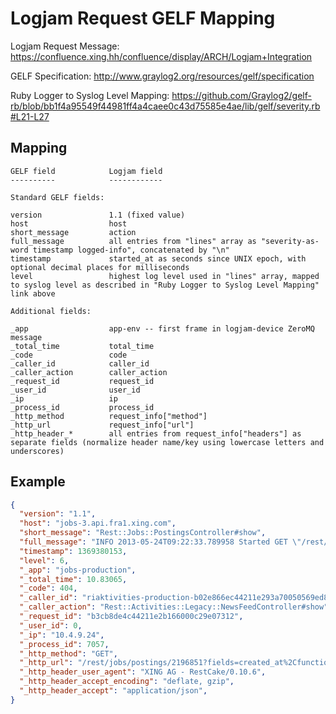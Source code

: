 Logjam Request GELF Mapping
===========================

Logjam Request Message:
<https://confluence.xing.hh/confluence/display/ARCH/Logjam+Integration>

GELF Specification:
<http://www.graylog2.org/resources/gelf/specification>

Ruby Logger to Syslog Level Mapping:
<https://github.com/Graylog2/gelf-rb/blob/bb1f4a95549f44981ff4a4caee0c43d75585e4ae/lib/gelf/severity.rb#L21-L27>

Mapping
-------

```
GELF field            Logjam field
----------            ------------

Standard GELF fields:

version               1.1 (fixed value)
host                  host
short_message         action
full_message          all entries from "lines" array as "severity-as-word timestamp logged-info", concatenated by "\n"
timestamp             started_at as seconds since UNIX epoch, with optional decimal places for milliseconds
level                 highest log level used in "lines" array, mapped to syslog level as described in "Ruby Logger to Syslog Level Mapping" link above

Additional fields:

_app                  app-env -- first frame in logjam-device ZeroMQ message
_total_time           total_time
_code                 code
_caller_id            caller_id
_caller_action        caller_action
_request_id           request_id
_user_id              user_id
_ip                   ip
_process_id           process_id
_http_method          request_info["method"]
_http_url             request_info["url"]
_http_header_*        all entries from request_info["headers"] as separate fields (normalize header name/key using lowercase letters and underscores)
```

Example
-------

```json
{
  "version": "1.1",
  "host": "jobs-3.api.fra1.xing.com",
  "short_message": "Rest::Jobs::PostingsController#show",
  "full_message": "INFO 2013-05-24T09:22:33.789958 Started GET \"/rest/jobs/postings/2196851?fields=created_at%2Cfunction%2Clinks&rid=internal\" for 10.4.9.24 at 2013-05-24 09:22:33 +0200\nINFO 2013-05-24T09:22:33.792732 Processing by Rest::Jobs::PostingsController#show as JSON\nINFO 2013-05-24T09:22:33.799331 Completed 404 Not Found in 10.8ms (Views: 0.313ms | ActiveRecord: 1.057ms(1q,0h) | API: 0.000(0) | Dalli: 0.000ms(0r,0m,0w,0c) | GC: 0.403(0) | HP: 0(2498680,2558,114017,591464) | REST: 0.000(0))",
  "timestamp": 1369380153,
  "level": 6,
  "_app": "jobs-production",
  "_total_time": 10.83065,
  "_code": 404,
  "_caller_id": "riaktivities-production-b02e866ec44211e293a70050569ed893",
  "_caller_action": "Rest::Activities::Legacy::NewsFeedController#show",
  "_request_id": "b3cb8de4c44211e2b166000c29e07312",
  "_user_id": 0,
  "_ip": "10.4.9.24",
  "_process_id": 7057,
  "_http_method": "GET",
  "_http_url": "/rest/jobs/postings/2196851?fields=created_at%2Cfunction%2Clinks&rid=internal",
  "_http_header_user_agent": "XING AG - RestCake/0.10.6",
  "_http_header_accept_encoding": "deflate, gzip",
  "_http_header_accept": "application/json",
}
```
